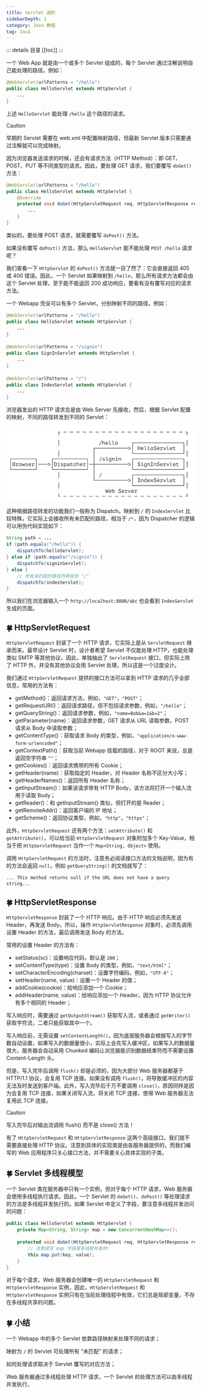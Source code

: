 ```yaml
---
title: Servlet 进阶
sidebarDepth: 1
category: Java 教程
tag: Java
---
```


::: details 目录
[[toc]]
:::


一个 Web App 就是由一个或多个 Servlet 组成的，每个 Servlet 通过注解说明自己能处理的路径。例如：

```java
@WebServlet(urlPatterns = "/hello")
public class HelloServlet extends HttpServlet {
    ...
}
```

上述 `HelloServlet` 能处理 `/hello` 这个路径的请求。

> [!caution]
> 早期的 Servlet 需要在 web.xml 中配置映射路径，但最新 Servlet 版本只需要通过注解就可以完成映射。

因为浏览器发送请求的时候，还会有请求方法（HTTP Method）：即 GET、POST、PUT 等不同类型的请求。因此，要处理 GET 请求，我们要覆写 `doGet()` 方法：

```java
@WebServlet(urlPatterns = "/hello")
public class HelloServlet extends HttpServlet {
    @Override
    protected void doGet(HttpServletRequest req, HttpServletResponse resp) throws ServletException, IOException {
        ...
    }
}
```

类似的，要处理 POST 请求，就需要覆写 `doPost()` 方法。

如果没有覆写 `doPost()` 方法，那么 `HelloServlet` 能不能处理 `POST /hello` 请求呢？

我们查看一下 `HttpServlet` 的 `doPost()` 方法就一目了然了：它会直接返回 405 或 400 错误。因此，一个 Servlet 如果映射到 `/hello`，那么所有请求方法都会由这个 Servlet 处理，至于能不能返回 200 成功响应，要看有没有覆写对应的请求方法。

一个 Webapp 完全可以有多个 Servlet，分别映射不同的路径。例如：

```java
@WebServlet(urlPatterns = "/hello")
public class HelloServlet extends HttpServlet {
    ...
}

@WebServlet(urlPatterns = "/signin")
public class SignInServlet extends HttpServlet {
    ...
}

@WebServlet(urlPatterns = "/")
public class IndexServlet extends HttpServlet {
    ...
}
```

浏览器发出的 HTTP 请求总是由 Web Server 先接收，然后，根据 Servlet 配置的映射，不同的路径转发到不同的 Servlet：

![image-20231220171220040](./assets/image-20231220171220040.png)

这种根据路径转发的功能我们一般称为 Dispatch。映射到 `/` 的 `IndexServlet` 比较特殊，它实际上会接收所有未匹配的路径，相当于 `/*`，因为 Dispatcher 的逻辑可以用伪代码实现如下：

```java
String path = ...
if (path.equals("/hello")) {
    dispatchTo(helloServlet);
} else if (path.equals("/signin")) {
    dispatchTo(signinServlet);
} else {
    // 所有未匹配的路径均转发到 "/"
    dispatchTo(indexServlet);
}
```

所以我们在浏览器输入一个 `http://localhost:8080/abc` 也会看到 `IndexServlet` 生成的页面。

## 🍀 HttpServletRequest

`HttpServletRequest` 封装了一个 HTTP 请求，它实际上是从 `ServletRequest` 继承而来。最早设计 Servlet 时，设计者希望 Servlet 不仅能处理 HTTP，也能处理类似 SMTP 等其他协议，因此，单独抽出了 `ServletRequest` 接口，但实际上除了 HTTP 外，并没有其他协议会用 Servlet 处理，所以这是一个过度设计。

我们通过 `HttpServletRequest` 提供的接口方法可以拿到 HTTP 请求的几乎全部信息，常用的方法有：

- getMethod()：返回请求方法，例如，`"GET"`，`"POST"`；
- getRequestURI()：返回请求路径，但不包括请求参数，例如，`"/hello"`；
- getQueryString()：返回请求参数，例如，`"name=Bob&a=1&b=2"`；
- getParameter(name)：返回请求参数，GET 请求从 URL 读取参数，POST 请求从 Body 中读取参数；
- getContentType()：获取请求 Body 的类型，例如，`"application/x-www-form-urlencoded"`；
- getContextPath()：获取当前 Webapp 挂载的路径，对于 ROOT 来说，总是返回空字符串 `""`；
- getCookies()：返回请求携带的所有 Cookie；
- getHeader(name)：获取指定的 Header，对 Header 名称不区分大小写；
- getHeaderNames()：返回所有 Header 名称；
- getInputStream()：如果该请求带有 HTTP Body，该方法将打开一个输入流用于读取 Body；
- getReader()：和 getInputStream() 类似，但打开的是 Reader；
- getRemoteAddr()：返回客户端的 IP 地址；
- getScheme()：返回协议类型，例如，`"http"`，`"https"`；

此外，`HttpServletRequest` 还有两个方法：`setAttribute()` 和 `getAttribute()`，可以给当前 `HttpServletRequest` 对象附加多个 Key-Value，相当于把 `HttpServletRequest` 当作一个 `Map<String, Object>` 使用。

调用 `HttpServletRequest` 的方法时，注意务必阅读接口方法的文档说明，因为有的方法会返回 `null`，例如 `getQueryString()` 的文档就写了：

```
... This method returns null if the URL does not have a query string...
```

## 🍀 HttpServletResponse

`HttpServletResponse` 封装了一个 HTTP 响应。由于 HTTP 响应必须先发送 Header，再发送 Body，所以，操作 `HttpServletResponse` 对象时，必须先调用设置 Header 的方法，最后调用发送 Body 的方法。

常用的设置 Header 的方法有：

- setStatus(sc)：设置响应代码，默认是 `200`；
- setContentType(type)：设置 Body 的类型，例如，`"text/html"`；
- setCharacterEncoding(charset)：设置字符编码，例如，`"UTF-8"`；
- setHeader(name, value)：设置一个 Header 的值；
- addCookie(cookie)：给响应添加一个 Cookie；
- addHeader(name, value)：给响应添加一个 Header，因为 HTTP 协议允许有多个相同的 Header；

写入响应时，需要通过 `getOutputStream()` 获取写入流，或者通过 `getWriter()` 获取字符流，二者只能获取其中一个。

写入响应前，无需设置 `setContentLength()`，因为底层服务器会根据写入的字节数自动设置，如果写入的数据量很小，实际上会先写入缓冲区，如果写入的数据量很大，服务器会自动采用 Chunked 编码让浏览器能识别数据结束符而不需要设置 Content-Length 头。

但是，写入完毕后调用 `flush()` 却是必须的，因为大部分 Web 服务器都基于 HTTP/1.1 协议，会复用 TCP 连接。如果没有调用 `flush()`，将导致缓冲区的内容无法及时发送到客户端。此外，写入完毕后千万不要调用 `close()`，原因同样是因为会复用 TCP 连接，如果关闭写入流，将关闭 TCP 连接，使得 Web 服务器无法复用此 TCP 连接。

> [!caution]
> 写入完毕后对输出流调用 flush() 而不是 close() 方法！

有了 `HttpServletRequest` 和 `HttpServletResponse` 这两个高级接口，我们就不需要直接处理 HTTP 协议。注意到具体的实现类是由各服务器提供的，而我们编写的 Web 应用程序只关心接口方法，并不需要关心具体实现的子类。

## 🍀 Servlet 多线程模型

一个 Servlet 类在服务器中只有一个实例，但对于每个 HTTP 请求，Web 服务器会使用多线程执行请求。因此，一个 Servlet 的 `doGet()`、`doPost()` 等处理请求的方法是多线程并发执行的。如果 Servlet 中定义了字段，要注意多线程并发访问的问题：

```java
public class HelloServlet extends HttpServlet {
    private Map<String, String> map = new ConcurrentHashMap<>();

    protected void doGet(HttpServletRequest req, HttpServletResponse resp) throws ServletException, IOException {
        // 注意读写 map 字段是多线程并发的:
        this.map.put(key, value);
    }
}
```

对于每个请求，Web 服务器会创建唯一的 `HttpServletRequest` 和 `HttpServletResponse` 实例，因此，`HttpServletRequest` 和 `HttpServletResponse` 实例只有在当前处理线程中有效，它们总是局部变量，不存在多线程共享的问题。

## 🍀 小结

一个 Webapp 中的多个 Servlet 依靠路径映射来处理不同的请求；

映射为 `/` 的 Servlet 可处理所有 “未匹配” 的请求；

如何处理请求取决于 Servlet 覆写的对应方法；

Web 服务器通过多线程处理 HTTP 请求，一个 Servlet 的处理方法可以由多线程并发执行。




